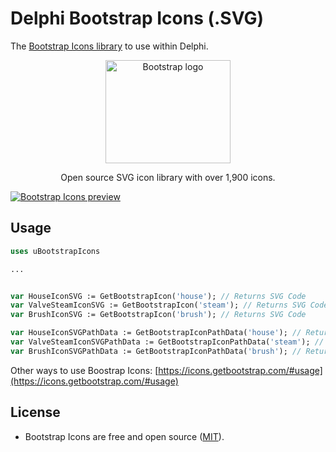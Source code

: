 # Delphi Bootstrap Icons (.SVG)

The [Bootstrap Icons library](https://icons.getbootstrap.com/) to use within Delphi.

<p align="center">
  <a href="https://v5.getbootstrap.com/">
    <img src="https://v5.getbootstrap.com/docs/5.0/assets/brand/bootstrap-logo-shadow.png" alt="Bootstrap logo" width="200" height="165">
  </a>
</p>
<p align="center">
  Open source SVG icon library with over 1,900 icons.
</p>

[![Bootstrap Icons preview](https://github.com/twbs/icons/blob/main/.github/preview.png)](https://icons.getbootstrap.com)


## Usage

```pascal
uses uBootstrapIcons

...


var HouseIconSVG := GetBootstrapIcon('house'); // Returns SVG Code
var ValveSteamIconSVG := GetBootstrapIcon('steam'); // Returns SVG Code
var BrushIconSVG := GetBootstrapIcon('brush'); // Returns SVG Code

var HouseIconSVGPathData := GetBootstrapIconPathData('house'); // Returns SVG Path Data Text
var ValveSteamIconSVGPathData := GetBootstrapIconPathData('steam'); // Returns SVG Path Data Text
var BrushIconSVGPathData := GetBootstrapIconPathData('brush'); // Returns SVG Path Data Text
```

Other ways to use Boostrap Icons: [https://icons.getbootstrap.com/#usage](https://icons.getbootstrap.com/#usage)

## License

- Bootstrap Icons are free and open source ([MIT](https://github.com/twbs/icons/blob/main/LICENSE.md)).
